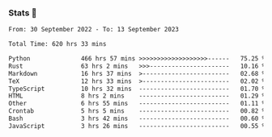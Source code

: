 ### Stats 👋
<!--START_SECTION:waka-->

```txt
From: 30 September 2022 - To: 13 September 2023

Total Time: 620 hrs 33 mins

Python              466 hrs 57 mins >>>>>>>>>>>>>>>>>>>------   75.25 %
Rust                63 hrs 2 mins   >>>----------------------   10.16 %
Markdown            16 hrs 37 mins  >------------------------   02.68 %
TeX                 12 hrs 33 mins  >------------------------   02.02 %
TypeScript          10 hrs 32 mins  -------------------------   01.70 %
HTML                8 hrs 2 mins    -------------------------   01.29 %
Other               6 hrs 55 mins   -------------------------   01.11 %
Crontab             5 hrs 5 mins    -------------------------   00.82 %
Bash                3 hrs 42 mins   -------------------------   00.60 %
JavaScript          3 hrs 26 mins   -------------------------   00.55 %
```

<!--END_SECTION:waka-->

<!--
**buhaytza2005/buhaytza2005** is a ✨ _special_ ✨ repository because its `README.md` (this file) appears on your GitHub profile.

Here are some ideas to get you started:

- 🔭 I’m currently working on ...
- 🌱 I’m currently learning ...
- 👯 I’m looking to collaborate on ...
- 🤔 I’m looking for help with ...
- 💬 Ask me about ...
- 📫 How to reach me: ...
- 😄 Pronouns: ...
- ⚡ Fun fact: ...
-->


